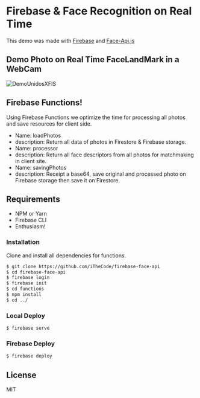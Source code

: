 # Firebase & Face Recognition on Real Time

This demo was made with [Firebase](https://github.com/firebase/) and  [Face-Api.js](https://github.com/justadudewhohacks/face-api.js)

## Demo Photo on Real Time FaceLandMark in a WebCam
![DemoUnidosXFIS](https://i.imgur.com/AwEEX3I.png)

## Firebase Functions!
Using Firebase Functions we optimize the time for processing all photos and save resources for client side.

  - Name: loadPhotos
  - description: Return all data of photos in Firestore & Firebase storage.
  - Name: processor
  - description: Return all face descriptors from all photos for matchmaking in client site.
  - Name: savingPhotos
  - description: Receipt a base64, save original and processed photo on Firebase storage then save it on Firestore.

## Requirements
- NPM or Yarn
- Firebase CLI
- Enthusiasm!

### Installation


Clone and install all dependencies for functions.

```sh
$ git clone https://github.com/iTheCode/firebase-face-api
$ cd firebase-face-api
$ firebase login
$ firebase init
$ cd functions
$ npm install
$ cd ../
```

### Local Deploy

```sh
$ firebase serve
```

### Firebase Deploy

```sh
$ firebase deploy
```



###

License
----

MIT
